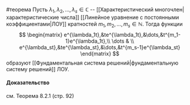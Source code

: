 #теорема
Пусть $\lambda_1,\lambda_2,\dots,\lambda_s\in\mathbb{C}$ -- [[Характеристический многочлен|характеристические числа]] [[Линейное уравнение с постоянными коэффициентами|ЛОУ]] кратностей $m_1,m_2,\dots,m_s\in\mathbb{N}$. Тогда функции
$$
\begin{matrix}
e^{\lambda_1t},&te^{\lambda_1t},&\dots,&t^{m_1-1}e^{\lambda_1t},\\
\dots & \\
e^{\lambda_st},&te^{\lambda_st},&\dots,&t^{m_s-1}e^{\lambda_st}
\end{matrix}
$$
образуют [[Фундаментальная система решений|фундаментальную систему решений]] ЛОУ.
#### Доказательство
см. Теорема 8.2.1 (стр. 92)
